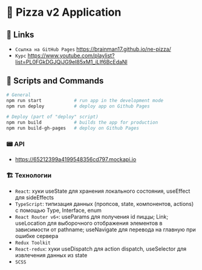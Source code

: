 # 🍕 Pizza v2 Application

## 🎫 Links

- `Ссылка на GitHub Pages` https://brainman17.github.io/ne-pizza/
- `Курс` https://www.youtube.com/playlist?list=PL0FGkDGJQjJG9eI85xM1_iLIf6BcEdaNl

## 🧾 Scripts and Commands

```bash
# General
npm run start            # run app in the development mode
npm run deploy           # deploy app on Github Pages
```

```bash
# Deploy (part of "deploy" script)
npm run build            # builds the app for production
npm run build-gh-pages   # deploy on Github Pages
```

### 📟 API

- https://65212399a4199548356cd797.mockapi.io

### 🏗 Технологии

- `React`: хуки useState для хранения локального состояния, useEffect для sideEffects
- `TypeScript`: типизация данных (пропсов, state, компонентов, actions) с помощью Type, Interface, enum
- `React Router v6+`: useParams для получения id пиццы; Link; useLocation для выборочного отображения элементов в зависимости от pathname; useNavigate для перевода на главную при ошибке сервера
- `Redux Toolkit`
- `React-redux`: хуки useDispatch для action dispatch, useSelector для извлечения данных из state
- `SCSS`
